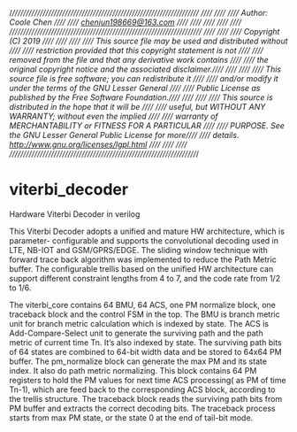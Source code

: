 /*///////////////////////////////////////////////////////////////////
////                                                             ////
////  Author: Coole Chen                                         ////
////          chenjun198669@163.com                              ////
////                                                             ////
////                                                             ////
/////////////////////////////////////////////////////////////////////
////                                                             ////
//// Copyright (C) 2019                                          ////
////                                                             ////
//// This source file may be used and distributed without        ////
//// restriction provided that this copyright statement is not   ////
//// removed from the file and that any derivative work contains ////
//// the original copyright notice and the associated disclaimer.////
////                                                             ////
//// This source file is free software; you can redistribute it  ////
//// and/or modify it under the terms of the GNU Lesser General  ////
//// Public License as published by the Free Software Foundation.////
////                                                             ////
//// This source is distributed in the hope that it will be      ////
//// useful, but WITHOUT ANY WARRANTY; without even the implied  ////
//// warranty of MERCHANTABILITY or FITNESS FOR A PARTICULAR     ////
//// PURPOSE.  See the GNU Lesser General Public License for more////
//// details. http://www.gnu.org/licenses/lgpl.html              ////
////                                                             ////
///////////////////////////////////////////////////////////////////*/
# viterbi_decoder
Hardware Viterbi Decoder in verilog

This Viterbi Decoder adopts a unified and mature HW architecture, which is parameter- configurable and supports the convolutional decoding used in LTE, NB-IOT and GSM/GPRS/EDGE.  The sliding window technique with forward trace back algorithm was implemented to reduce the Path Metric buffer. The configurable trellis based on the unified HW architecture can support different constraint lengths from 4 to 7, and the code rate from 1/2 to 1/6.    

The viterbi_core contains 64 BMU, 64 ACS, one PM normalize block, one traceback block and the control FSM in the top. The BMU is branch metric unit for branch metric calculation which is indexed by state. The ACS is Add-Compare-Select unit to generate the surviving path and the path metric of current time Tn. It’s also indexed by state. The surviving path bits of 64 states are combined to 64-bit width data and be stored to 64x64 PM buffer. The pm_normalize block can generate the max PM and its state index. It also do path metric normalizing. This block contains 64 PM registers to hold the PM values for next time ACS processing( as PM of time Tn-1), which are feed back to the corresponding ACS block, according to the trellis structure.  The traceback block reads the surviving path bits from PM buffer and extracts the correct decoding bits.  The traceback process starts from max PM state, or the state 0 at the end of tail-bit mode.
